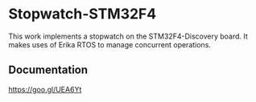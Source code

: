 # Stopwatch-STM32F4
This work implements a stopwatch on the STM32F4-Discovery board. It makes uses of Erika RTOS to manage concurrent operations.

## Documentation
https://goo.gl/UEA6Yt
